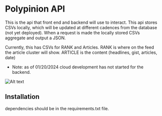 # Polypinion API

This is the api that front end and backend will use to interact. This api stores CSVs locally, which will be updated at different cadences from the database (not yet deployed).
When a request is made the locally stored CSVs aggregate and output a JSON. 

Currently, this has CSVs for RANK and Articles. RANK is where on the feed the article cluster will show. ARTICLE is the content (headlines, gist, articles, date)

- Note: as of 01/20/2024 cloud development has not started for the backend.

![Alt text](https://github.com/ethanjones-git/api_polypinion/blob/master/backend_arch.png?raw=true)

## Installation

dependencies should be in the requirements.txt file.



